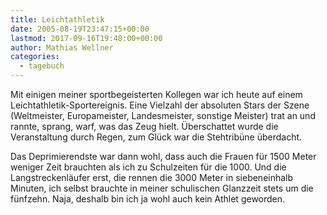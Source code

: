 ```yaml
---
title: Leichtathletik
date: 2005-08-19T23:47:15+00:00
lastmod: 2017-09-16T19:48:00+00:00
author: Mathias Wellner
categories:
  - tagebuch
---
```

Mit einigen meiner sportbegeisterten Kollegen war ich heute auf einem Leichtathletik-Sportereignis. Eine Vielzahl der absoluten Stars der Szene (Weltmeister, Europameister, Landesmeister, sonstige Meister) trat an und rannte, sprang, warf, was das Zeug hielt. Überschattet wurde die Veranstaltung durch Regen, zum Glück war die Stehtribüne überdacht. 

Das Deprimierendste war dann wohl, dass auch die Frauen für 1500 Meter weniger Zeit brauchten als ich zu Schulzeiten für die 1000. Und die Langstreckenläufer erst, die rennen die 3000 Meter in siebeneinhalb Minuten, ich selbst brauchte in meiner schulischen Glanzzeit stets um die fünfzehn. Naja, deshalb bin ich ja wohl auch kein Athlet geworden.